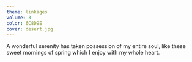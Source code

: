 ```yaml
---
theme: linkages
volume: 3
color: 6C8D9E
cover: desert.jpg
---
```

A wonderful serenity has taken possession of my entire soul, like these sweet mornings of spring which I enjoy with my whole heart.
